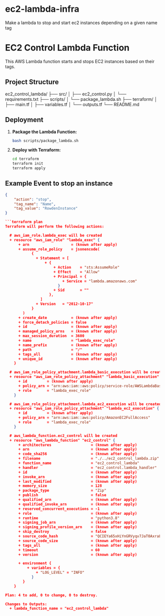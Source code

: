 # ec2-lambda-infra

Make a lambda to stop and start ec2 instances depending on a given name tag

# EC2 Control Lambda Function

This AWS Lambda function starts and stops EC2 instances based on their tags.

## Project Structure

ec2_control_lambda/
├── src/
│ ├── ec2_control.py
│ └── requirements.txt
├── scripts/
│ └── package_lambda.sh
├── terraform/
│ ├── main.tf
│ ├── variables.tf
│ └── outputs.tf
└── README.md


## Deployment

1. **Package the Lambda Function:**

    ```bash
    bash scripts/package_lambda.sh
    ```

2. **Deploy with Terraform:**

    ```bash
    cd terraform
    terraform init
    terraform apply
    ```

## Example Event to stop an instance

```json
{
    "action": "stop",
    "tag_name": "Name",
    "tag_value": "RowdenInstance"
}

```terraform plan
Terraform will perform the following actions:

  # aws_iam_role.lambda_exec will be created
  + resource "aws_iam_role" "lambda_exec" {
      + arn                   = (known after apply)
      + assume_role_policy    = jsonencode(
            {
              + Statement = [
                  + {
                      + Action    = "sts:AssumeRole"
                      + Effect    = "Allow"
                      + Principal = {
                          + Service = "lambda.amazonaws.com"
                        }
                      + Sid       = ""
                    },
                ]
              + Version   = "2012-10-17"
            }
        )
      + create_date           = (known after apply)
      + force_detach_policies = false
      + id                    = (known after apply)
      + managed_policy_arns   = (known after apply)
      + max_session_duration  = 3600
      + name                  = "lambda_exec_role"
      + name_prefix           = (known after apply)
      + path                  = "/"
      + tags_all              = (known after apply)
      + unique_id             = (known after apply)
    }

  # aws_iam_role_policy_attachment.lambda_basic_execution will be created
  + resource "aws_iam_role_policy_attachment" "lambda_basic_execution" {
      + id         = (known after apply)
      + policy_arn = "arn:aws:iam::aws:policy/service-role/AWSLambdaBasicExecutionRole"
      + role       = "lambda_exec_role"
    }

  # aws_iam_role_policy_attachment.lambda_ec2_execution will be created
  + resource "aws_iam_role_policy_attachment" "lambda_ec2_execution" {
      + id         = (known after apply)
      + policy_arn = "arn:aws:iam::aws:policy/AmazonEC2FullAccess"
      + role       = "lambda_exec_role"
    }

  # aws_lambda_function.ec2_control will be created
  + resource "aws_lambda_function" "ec2_control" {
      + architectures                  = (known after apply)
      + arn                            = (known after apply)
      + code_sha256                    = (known after apply)
      + filename                       = "./../ec2_control_lambda.zip"
      + function_name                  = "ec2_control_lambda"
      + handler                        = "ec2_control.lambda_handler"
      + id                             = (known after apply)
      + invoke_arn                     = (known after apply)
      + last_modified                  = (known after apply)
      + memory_size                    = 128
      + package_type                   = "Zip"
      + publish                        = false
      + qualified_arn                  = (known after apply)
      + qualified_invoke_arn           = (known after apply)
      + reserved_concurrent_executions = -1
      + role                           = (known after apply)
      + runtime                        = "python3.8"
      + signing_job_arn                = (known after apply)
      + signing_profile_version_arn    = (known after apply)
      + skip_destroy                   = false
      + source_code_hash               = "QCIEYa65xHiYnGRVyqv7JaT0AxraL7mP4AY3yevRUMc="
      + source_code_size               = (known after apply)
      + tags_all                       = (known after apply)
      + timeout                        = 60
      + version                        = (known after apply)

      + environment {
          + variables = {
              + "LOG_LEVEL" = "INFO"
            }
        }
    }

Plan: 4 to add, 0 to change, 0 to destroy.

Changes to Outputs:
  + lambda_function_name = "ec2_control_lambda"
```
